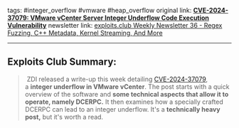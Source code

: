 tags: #integer_overflow #vmware #heap_overflow
original link: [**CVE-2024-37079: VMware vCenter Server Integer Underflow Code Execution Vulnerability**](https://www.zerodayinitiative.com/blog/2024/8/27/cve-2024-37079-vmware-vcenter-server-integer-underflow-code-execution-vulnerability?ref=blog.exploits.club) 
newsletter link:  [exploits.club Weekly Newsletter 36 - Regex Fuzzing, C++ Metadata, Kernel Streaming, And More](https://blog.exploits.club/exploits-club-weekly-newsletter-36-regex-fuzzing-c-metadata-kernel-streaming-and-more/)

---
## Exploits Club Summary:
>  ZDI released a write-up this week detailing [CVE-2024-37079](https://nvd.nist.gov/vuln/detail/CVE-2024-370791?ref=blog.exploits.club), a **integer underflow in VMware vCenter**. The post starts with a quick overview of the software and **some technical aspects that allow it to operate, namely DCERPC.** It then examines how a specially crafted DCERPC can lead to an integer underflow. It's a **technically heavy post,** but it's worth a read. 